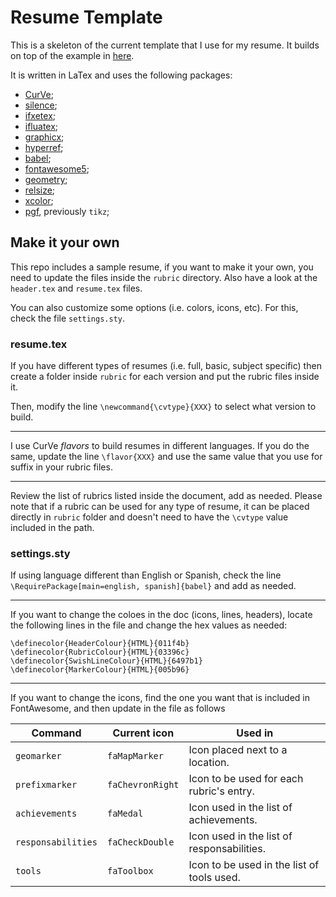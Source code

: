# Resume Template

This is a skeleton of the current template that I use for my resume.
It builds on top of the example in
[here](https://www.overleaf.com/latex/templates/a-customised-curve-cv/mvmbhkwsnmwv).

It is written in LaTex and uses the following packages:

* [CurVe](https://ctan.org/pkg/curve);
* [silence](https://ctan.org/pkg/silence);
* [ifxetex](https://ctan.org/pkg/ifxetex);
* [ifluatex](https://ctan.org/pkg/ifluatex);
* [graphicx](https://ctan.org/pkg/graphicx);
* [hyperref](https://ctan.org/pkg/hyperref);
* [babel](https://ctan.org/pkg/babel);
* [fontawesome5](https://ctan.org/pkg/fontawesome5);
* [geometry](https://ctan.org/pkg/geometry);
* [relsize](https://ctan.org/pkg/relsize);
* [xcolor](https://ctan.org/pkg/xcolor);
* [pgf](https://ctan.org/pkg/pgf), previously `tikz`;

## Make it your own

This repo includes a sample resume, if you want to make it your own,
you need to update the files inside the `rubric` directory. Also have a
look at the `header.tex` and `resume.tex` files.

You can also customize some options (i.e. colors, icons, etc). For this,
check the file `settings.sty`.

### resume.tex

If you have different types of resumes (i.e. full, basic, subject
specific) then create a folder inside `rubric` for each version and
put the rubric files inside it.

Then, modify the line `\newcommand{\cvtype}{XXX}` to select what version
to build.

---

I use CurVe _flavors_ to build resumes in different languages. If you
do the same, update the line `\flavor{XXX}` and use the same value that
you use for suffix in your rubric files.

---

Review the list of rubrics listed inside the document, add as needed.
Please note that if a rubric can be used for any type of resume, it can
be placed directly in `rubric` folder and doesn't need to have the
`\cvtype` value included in the path.

### settings.sty

If using language different than English or Spanish, check the line
`\RequirePackage[main=english, spanish]{babel}` and add as needed.

---

If you want to change the coloes in the doc (icons, lines, headers),
locate the following lines in the file and change the hex values as
needed:

```
\definecolor{HeaderColour}{HTML}{011f4b}
\definecolor{RubricColour}{HTML}{03396c}
\definecolor{SwishLineColour}{HTML}{6497b1}
\definecolor{MarkerColour}{HTML}{005b96}
```

---

If you want to change the icons, find the one you want that is included
in FontAwesome, and then update in the file as follows

| Command            | Current icon     | Used in                                    |
| ------------------ | ---------------- | ------------------------------------------ |
| `geomarker`        | `faMapMarker`    | Icon placed next to a location.            |
| `prefixmarker`     | `faChevronRight` | Icon to be used for each rubric's entry.   |
| `achievements`     | `faMedal`        | Icon used in the list of achievements.     |
| `responsabilities` | `faCheckDouble`  | Icon used in the list of responsabilities. |
| `tools`            | `faToolbox`      | Icon to be used in the list of tools used. |
